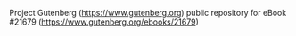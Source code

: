 Project Gutenberg (https://www.gutenberg.org) public repository for eBook #21679 (https://www.gutenberg.org/ebooks/21679)
